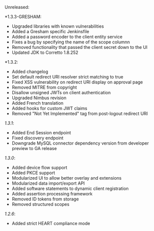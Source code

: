 Unreleased:

*1.3.3-GRESHAM:
- Upgraded libraries with known vulnerabilities
- Added a Gresham specific Jenkinsfile
- Added a password encoder to the client entity service
- Fixes a bug by specifying the name of the scope columnn
- Removed functionality that passed the client secret down to the UI
- Updated JDK to Corretto 1.8.252

*1.3.2:
- Added changelog
- Set default redirect URI resolver strict matching to true
- Fixed XSS vulnerability on redirect URI display on approval page
- Removed MITRE from copyright
- Disallow unsigned JWTs on client authentication
- Upgraded Nimbus revision
- Added French translation
- Added hooks for custom JWT claims
- Removed "Not Yet Implemented" tag from post-logout redirect URI

*1.3.1*:
- Added End Session endpoint
- Fixed discovery endpoint
- Downgrade MySQL connector dependency version from developer preview to GA release

*1.3.0*:
- Added device flow support
- Added PKCE support
- Modularized UI to allow better overlay and extensions
- Modularized data import/export API
- Added software statements to dynamic client registration
- Added assertion processing framework
- Removed ID tokens from storage
- Removed structured scopes

*1.2.6*: 
- Added strict HEART compliance mode
